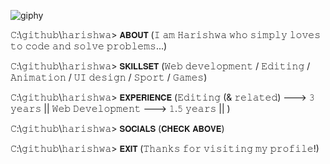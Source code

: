 ![giphy](https://github.com/user-attachments/assets/d6f3e048-ad4a-4e4d-b785-fdd8c6083d06)



𝙲:\𝚐𝚒𝚝𝚑𝚞𝚋\𝚑𝚊𝚛𝚒𝚜𝚑𝚠𝚊> 𝗔𝗕𝗢𝗨𝗧 (𝙸 𝚊𝚖 𝙷𝚊𝚛𝚒𝚜𝚑𝚠𝚊 𝚠𝚑𝚘 𝚜𝚒𝚖𝚙𝚕𝚢 𝚕𝚘𝚟𝚎𝚜 𝚝𝚘 𝚌𝚘𝚍𝚎 𝚊𝚗𝚍 𝚜𝚘𝚕𝚟𝚎 𝚙𝚛𝚘𝚋𝚕𝚎𝚖𝚜...)

𝙲:\𝚐𝚒𝚝𝚑𝚞𝚋\𝚑𝚊𝚛𝚒𝚜𝚑𝚠𝚊> 𝗦𝗞𝗜𝗟𝗟𝗦𝗘𝗧 (𝚆𝚎𝚋 𝚍𝚎𝚟𝚎𝚕𝚘𝚙𝚖𝚎𝚗𝚝 / 𝙴𝚍𝚒𝚝𝚒𝚗𝚐 / 𝙰𝚗𝚒𝚖𝚊𝚝𝚒𝚘𝚗 / 𝚄𝙸 𝚍𝚎𝚜𝚒𝚐𝚗 / 𝚂𝚙𝚘𝚛𝚝 / 𝙶𝚊𝚖𝚎𝚜)

𝙲:\𝚐𝚒𝚝𝚑𝚞𝚋\𝚑𝚊𝚛𝚒𝚜𝚑𝚠𝚊> 𝗘𝗫𝗣𝗘𝗥𝗜𝗘𝗡𝗖𝗘 (𝙴𝚍𝚒𝚝𝚒𝚗𝚐 (& 𝚛𝚎𝚕𝚊𝚝𝚎𝚍) ---> 𝟹 𝚢𝚎𝚊𝚛𝚜 || 𝚆𝚎𝚋 𝙳𝚎𝚟𝚎𝚕𝚘𝚙𝚖𝚎𝚗𝚝 ---> 𝟷.𝟻 𝚢𝚎𝚊𝚛𝚜 || )

𝙲:\𝚐𝚒𝚝𝚑𝚞𝚋\𝚑𝚊𝚛𝚒𝚜𝚑𝚠𝚊> 𝗦𝗢𝗖𝗜𝗔𝗟𝗦 (𝗖𝗛𝗘𝗖𝗞 𝗔𝗕𝗢𝗩𝗘)

𝙲:\𝚐𝚒𝚝𝚑𝚞𝚋\𝚑𝚊𝚛𝚒𝚜𝚑𝚠𝚊> 𝗘𝗫𝗜𝗧 (𝚃𝚑𝚊𝚗𝚔𝚜 𝚏𝚘𝚛 𝚟𝚒𝚜𝚒𝚝𝚒𝚗𝚐 𝚖𝚢 𝚙𝚛𝚘𝚏𝚒𝚕𝚎!)

